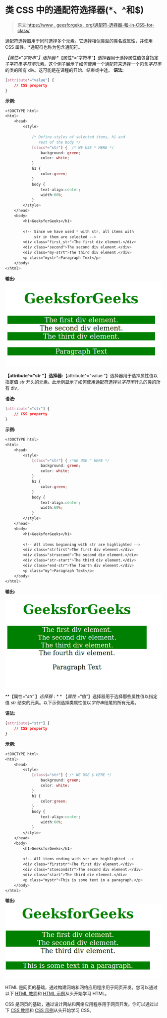 # 类 CSS 中的通配符选择器(*、^和$)

> 原文:[https://www . geesforgeks . org/通配符-选择器-和-in-CSS-for-class/](https://www.geeksforgeeks.org/wildcard-selectors-and-in-css-for-classes/)

通配符选择器用于同时选择多个元素。它选择相似类型的类名或属性，并使用 CSS 属性。*通配符也称为包含通配符。

**【属性*=“字符串”】选择器:**【属性*=“字符串”】选择器用于选择属性值包含指定子字符串*字符串*元素。这个例子展示了如何使用一个通配符来选择一个包含*字符串*的类的所有 div。这可能是在课程的开始、结束或中途。
**语法:**

```css
[attribute*="value"] {
    // CSS property
}
```

**示例:**

```css
<!DOCTYPE html>
<html>
    <head>
        <style> 

            /* Define styles of selected items, h1 and
               rest of the body */
            [class*="str"] {  /* WE USE * HERE */
                background: green;
                color: white;
            }
            h1 {
                color:green;
            }
            body {
                text-align:center;
                width:60%;
            }
        </style>
    </head>
    <body>
        <h1>GeeksforGeeks</h1>

        <!-- Since we have used * with str, all items with
             str in them are selected -->
        <div class="first_str">The first div element.</div>
        <div class="second">The second div element.</div>
        <div class="my-strt">The third div element.</div>
        <p class="mystr">Paragraph Text</p>
    </body>
</html>
```

**输出:**
![](img/b96eb9b6c782ce03ac3bc612df3ababf.png)

**【attribute^="str "】选择器:**【attribute^="value "】选择器用于选择属性值以指定值 *str* 开头的元素。此示例显示了如何使用通配符选择以*字符串*开头的类的所有 div。

**语法:**

```css
[attribute^="str"] {
    // CSS property
}
```

**示例:**

```css
<!DOCTYPE html>
<html>
    <head>
        <style> 
            [class^="str"] { /*WE USE ^ HERE */
                background: green;
                color: white;
            }
            h1 {
                color:green;
            }
            body {
                text-align:center;
                width:60%;
            }
        </style>
    </head>
    <body>
        <h1>GeeksforGeeks</h1>

        <!-- All items beginning with str are highlighted -->
        <div class="strfirst">The first div element.</div>
        <div class="strsecond">The second div element.</div>
        <div class="str-start">The third div element.</div>
        <div class="end-str">The fourth div element.</div>
        <p class="my">Paragraph Text</p>
    </body>
</html>
```

**输出:**
![](img/594fd818b6daa9e5dde0f927f1898d44.png)

**【属性$=“str”】选择器:**【属性$ =“值”】选择器用于选择那些属性值以指定值 *str* 结束的元素。以下示例选择类属性值以*字符串*结尾的所有元素。

**语法:**

```css
[attribute$="str"] {
    // CSS property
}
```

**示例:**

```css
<!DOCTYPE html>
<html>
    <head>
        <style> 
            [class$="str"] { /* WE USE $ HERE */
                background: green;
                color: white;
            }
            h1 {
                color:green;
            }
            body {
                text-align:center;
                width:60%;
            }
        </style>
    </head>
    <body>
        <h1>GeeksforGeeks</h1>

        <!-- All items ending with str are highlighted -->
        <div class="firststr">The first div element.</div>
        <div class="stsecondstr">The second div element.</div>
        <div class="start">The third div element.</div>
        <p class="mystr">This is some text in a paragraph.</p>
    </body>
</html>                                 
```

**输出:**
![](img/5005f77e39eb471a873b835cf331fb96.png)

HTML 是网页的基础，通过构建网站和网络应用程序用于网页开发。您可以通过以下 [HTML 教程](https://www.geeksforgeeks.org/html-tutorials/)和 [HTML 示例](https://www.geeksforgeeks.org/html-examples/)从头开始学习 HTML。

CSS 是网页的基础，通过设计网站和网络应用程序用于网页开发。你可以通过以下 [CSS 教程](https://www.geeksforgeeks.org/css-tutorials/)和 [CSS 示例](https://www.geeksforgeeks.org/css-examples/)从头开始学习 CSS。